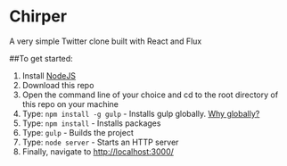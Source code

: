 # Chirper
A very simple Twitter clone built with React and Flux

##To get started:  
1. Install [NodeJS](http://www.nodejs.org)  
2. Download this repo 
3. Open the command line of your choice and cd to the root directory of this repo on your machine  
4. Type: `npm install -g gulp` - Installs gulp globally. [Why globally?](http://stackoverflow.com/questions/22115400/why-do-we-need-to-install-gulp-globally-and-locally)
5. Type: `npm install` - Installs packages
6. Type: `gulp` - Builds the project
6. Type: `node server` - Starts an HTTP server
7. Finally, navigate to [http://localhost:3000/](http://localhost:3000/)
